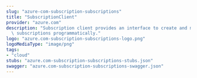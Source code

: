 ```yaml
---
slug: "azure-com-subscription-subscriptions"
title: "SubscriptionClient"
provider: "azure.com"
description: "Subscription client provides an interface to create and manage Azure\
  \ subscriptions programmatically."
logo: "azure.com-subscription-subscriptions-logo.png"
logoMediaType: "image/png"
tags:
- "cloud"
stubs: "azure.com-subscription-subscriptions-stubs.json"
swagger: "azure.com-subscription-subscriptions-swagger.json"
---
```

